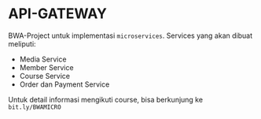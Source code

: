 # API-GATEWAY

BWA-Project untuk implementasi `microservices`.
Services yang akan dibuat meliputi:

- Media Service
- Member Service
- Course Service
- Order dan Payment Service 

Untuk detail informasi mengikuti course, bisa berkunjung ke `bit.ly/BWAMICRO`